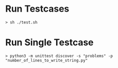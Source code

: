 # Run Testcases

`> sh ./test.sh`

# Run Single Testcase

`> python3 -m unittest discover -s "problems" -p "number_of_lines_to_write_string.py"`
